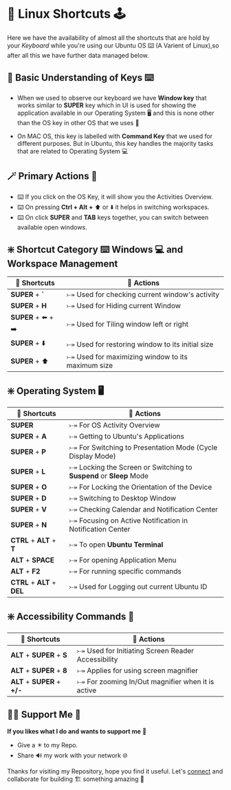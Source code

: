 # 🎯 Linux Shortcuts 🕹️

Here we have the availability of almost all the shortcuts that are hold by your *Keyboard* while you're using our Ubuntu OS ⌨️ (A Varient of Linux),so after all this we have further data managed below.

## 🔌 Basic Understanding of Keys ⌨️

- When we used to observe our keyboard we have **Window key** that works similar to **SUPER** key which in UI is used for showing the application available in our Operating System 🖥️ and this is none other than the OS key in other OS that we uses 🛅

- On MAC OS, this key is labelled with **Command Key** that we used for different purposes. But in Ubuntu, this key handles the majority tasks that are related to Operating System 💻

## 🪄 Primary Actions 🗿

- ⌨️ If you click on the OS Key, it will show you the Activities Overview.
- ⌨️ On pressing **Ctrl + Alt +** ⬆️ or ⬇️ it helps in switching workspaces.
- ⌨️ On click **SUPER** and **TAB** keys together, you can switch between available open windows.

## ❇️ Shortcut Category ⌨️ Windows 💻 and Workspace Management

| 🎯 **Shortcuts** | 💠 **Actions** |
| ------------- | ----------- |
| **SUPER** + **`** | ⤐ Used for checking current window's activity |
| **SUPER** + **H** | ⤐ Used for Hiding current Window |
| **SUPER** + ⬅️ + ➡️ | ⤐ Used for Tiling window left or right |
| **SUPER** + ⬇️ | ⤐ Used for restoring window to its initial size |
| **SUPER** + ⬆️ | ⤐ Used for maximizing window to its maximum size |

## ❇️ Operating System 🖥️

| 🎯 **Shortcuts** | 💠 **Actions** |
| ------------- | ----------- |
| **SUPER** | ⤐ For OS Activity Overview |
| **SUPER** + **A** | ⤐ Getting to Ubuntu's Applications |
| **SUPER** + **P** | ⤐ For Switching to Presentation Mode (Cycle Display Mode) |
| **SUPER** + **L** | ⤐ Locking the Screen or Switching to **Suspend** or **Sleep** Mode |
| **SUPER** + **O** | ⤐ For Locking the Orientation of the Device |
| **SUPER** + **D** | ⤐ Switching to Desktop Window |
| **SUPER** + **V** | ⤐ Checking Calendar and Notification Center |
| **SUPER** + **N** | ⤐ Focusing on Active Notification in Notification Center |
| **CTRL** + **ALT** + **T** | ⤐ To open **Ubuntu Terminal** |
| **ALT** + **SPACE** | ⤐ For opening Application Menu |
| **ALT** + **F2** | ⤐ For running specific commands |
| **CTRL** + **ALT** + **DEL** | ⤐ Used for Logging out current Ubuntu ID |

## ❇️ Accessibility Commands 🦾

| 🎯 **Shortcuts** | 💠 **Actions** |
| ------------- | ----------- |
| **ALT** + **SUPER** + **S** | ⤐ Used for Initiating Screen Reader Accessibility |
| **ALT** + **SUPER** + **8** | ⤐ Applies for using screen magnifier |
| **ALT** + **SUPER** + **+/-** | ⤐ For zooming In/Out magnifier when it is active |

## 🤝🏻 Support Me 🗿

**If you likes what I do and wants to support me** 🫣

- Give a ✴️ to my Repo.
- Share 🔊 my work with your network 🌐

Thanks for visiting my Repository, hope you find it useful. Let's [connect](https://github.com/ackwolver335) and collaborate for building 🏗️ something amazing 🗿